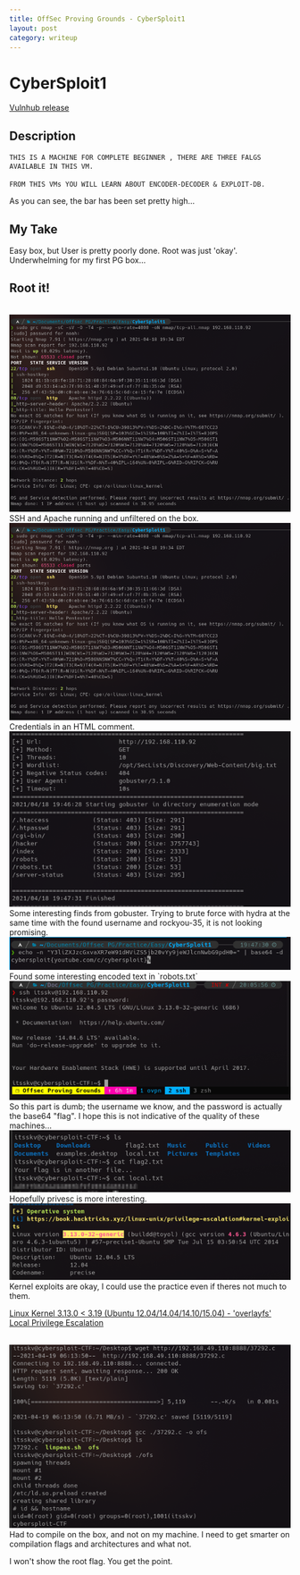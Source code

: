 ```yaml
---
title: OffSec Proving Grounds - CyberSploit1
layout: post
category: writeup
---
```


# CyberSploit1
[Vulnhub release](https://www.vulnhub.com/entry/cybersploit-1,506/)

## Description
```
THIS IS A MACHINE FOR COMPLETE BEGINNER , THERE ARE THREE FALGS AVAILABLE IN THIS VM.

FROM THIS VMs YOU WILL LEARN ABOUT ENCODER-DECODER & EXPLOIT-DB.
```
As you can see, the bar has been set pretty high...

## My Take
Easy box, but User is pretty poorly done.  Root was just 'okay'.  Underwhelming for my first PG box...


## Root it!

<br/>
<img src="../assets/img/pg-play/easy/CyberSploit1/nmap.png">
<br/>
SSH and Apache running and unfiltered on the box.

<br/>
<img src="../assets/img/pg-play/easy/CyberSploit1/nmap.png">
<br/>
Credentials in an HTML comment.

<br/>
<img src="../assets/img/pg-play/easy/CyberSploit1/gobuster1.png">
<br/>
Some interesting finds from gobuster.  Trying to brute force with hydra at the same time with the found username and rockyou-35, it is not looking promising.

<br/>
<img src="../assets/img/pg-play/easy/CyberSploit1/youtube.png">
<br/>
Found some interesting encoded text in `robots.txt`

<br/>
<img src="../assets/img/pg-play/easy/CyberSploit1/shell.png">
<br/>
So this part is dumb; the username we know, and the password is actually the base64 "flag".  I hope this is not indicative of the quality of these machines...

<br/>
<img src="../assets/img/pg-play/easy/CyberSploit1/user-flag.png">
<br/>
Hopefully privesc is more interesting.

<br/>
<img src="../assets/img/pg-play/easy/CyberSploit1/linpeas.png">
<br/>
Kernel exploits are okay, I could use the practice even if theres not much to them.

[Linux Kernel 3.13.0 < 3.19 (Ubuntu 12.04/14.04/14.10/15.04) - 'overlayfs' Local Privilege Escalation](https://www.exploit-db.com/exploits/37292)

<br/>
<img src="../assets/img/pg-play/easy/CyberSploit1/kernel-ofs-exploit.png">
<br/>
Had to compile on the box, and not on my machine.  I need to get smarter on compilation flags and architectures and what not.

I won't show the root flag.  You get the point.
